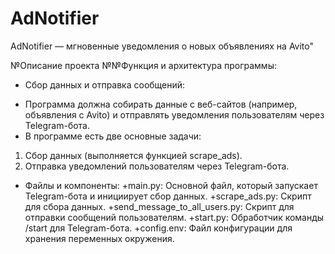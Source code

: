 # AdNotifier
AdNotifier — мгновенные уведомления о новых объявлениях на Avito"

№Описание проекта
№№Функция и архитектура программы:

* Сбор данных и отправка сообщений:
+ Программа должна собирать данные с веб-сайтов (например, объявления с Avito) и отправлять уведомления пользователям через Telegram-бота.
+ В программе есть две основные задачи:
1. Сбор данных (выполняется функцией scrape_ads).
2. Отправка уведомлений пользователям через Telegram-бота.

* Файлы и компоненты:
+main.py: Основной файл, который запускает Telegram-бота и инициирует сбор данных.
+scrape_ads.py: Скрипт для сбора данных.
+send_message_to_all_users.py: Скрипт для отправки сообщений пользователям.
+start.py: Обработчик команды /start для Telegram-бота.
+config.env: Файл конфигурации для хранения переменных окружения.
